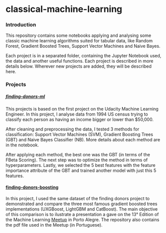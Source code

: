 # classical-machine-learning

### Introduction

This repository contains some notebooks applying and analysing some classic machine learning algorithms suited for tabular data, like Random Forest, Gradient Boosted Trees, Support Vector Machines and Naive Bayes.

Each project is in a separated folder, containing the Jupyter Notebook used, the data and another useful functions. Each project is described in more details below. Wherever new projects are added, they will be described here.

### Projects

##### [finding-donors-ml](https://github.com/luiznonenmacher/classical-machine-learning/blob/master/finding_donors/finding_donors.ipynb)

This projects is based on the first project on the Udacity Machine Learning Engineer. In this project, I analyse data from 1994 US census trying to classify each person as having an income bigger or lower than $50,000. 

After cleaning and preprocessing the data, I tested 3 methods for classification: Support Vector Machines (SVM), Gradient Boosting Trees (GBT) and Naive Bayes Classifier (NB). More details about each method are in the notebook.

After applying each method, the best one was the GBT (in terms of the FBeta Scoring). The next step was to optimize the method in terms of hyperparameters. Lastly, we selected the 5 best features with the feature importance attribute of the GBT and trained another model with just this 5 features. 

#### [finding-donors-boosting](https://github.com/luiznonenmacher/classical-machine-learning/blob/master/finding_donors_boosting/finding_donors_boosting.ipynb)

In this project, I used the same dataset of the finding donors project to demonstrated and compare the three most famous gradient boosted trees implementations (UXGBoost, LightGBM and CatBoost). The main objective of this comparison is to ilustrate a presentation a gave on the 13° Edition of the Machine Learning [Meetup](https://www.meetup.com/pt-BR/Machine-Learning-Porto-Alegre/events/259764047/) in Porto Alegre. The repository also contains the pdf file used in the Meetup (in Portuguese). 
